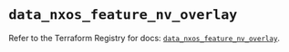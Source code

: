# `data_nxos_feature_nv_overlay`

Refer to the Terraform Registry for docs: [`data_nxos_feature_nv_overlay`](https://registry.terraform.io/providers/ciscodevnet/nxos/0.5.10/docs/data-sources/feature_nv_overlay).
